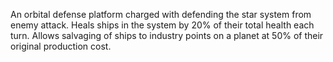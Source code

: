 An orbital defense platform charged with defending the star system from enemy attack. Heals ships in the system by 20% of their total health each turn. Allows salvaging of ships to industry points on a planet at 50% of their original production cost.